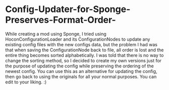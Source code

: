 # Config-Updater-for-Sponge-Preserves-Format-Order-
While creating a mod using Sponge, I tried using HoconConfigurationLoader and its ConfigurationNodes to update any existing config files with the new configs data, but the problem I had was that when saving the ConfigurationNode back to file, all order is lost and the entire thing becomes sorted alphabetically. I was told that there is no way to change the sorting method, so I decided to create my own versions just for the purpose of updating the config while preserving the ordering of the newest config. You can use this as an alternative for updating the config, then go back to using the originals for all your normal purposes. You can edit to your liking. :)
